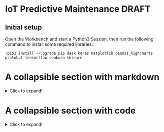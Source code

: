 # IoT Predictive Maintenance DRAFT

## Initial setup

Open the Workbench and start a Python3 Session, then run the following command to install some required libraries:
```
!pip3 install --upgrade pip dask keras matplotlib pandas_highcharts protobuf tensorflow seaborn sklearn
```

# A collapsible section with markdown
<details>
  <summary>Click to expand!</summary>
  
  ## Heading
  1. A numbered
  2. list
     * With some
     * Sub bullets
</details>

# A collapsible section with code
<details>
  <summary>Click to expand!</summary>
  
  ```javascript
    function whatIsLove() {
      console.log('Baby Don't hurt me. Don't hurt me');
      return 'No more';
    }
  ```
</details>
